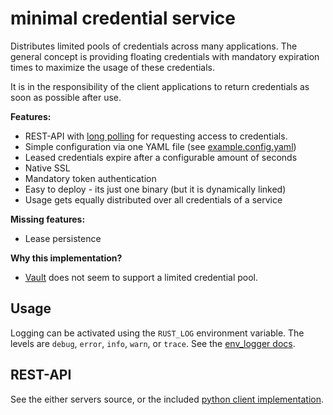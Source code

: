 # minimal credential service

Distributes limited pools of credentials across many applications. The general concept is providing 
floating credentials with mandatory expiration times to maximize the usage of these credentials.

It is in the responsibility of the client applications to return credentials as soon as possible after use.

**Features:**

* REST-API with [long polling](https://en.wikipedia.org/wiki/Push_technology#Long_polling) for requesting access to credentials.
* Simple configuration via one YAML file (see [example.config.yaml](example.config.yaml))
* Leased credentials expire after a configurable amount of seconds
* Native SSL
* Mandatory token authentication
* Easy to deploy - its just one binary (but it is dynamically linked)
* Usage gets equally distributed over all credentials of a service

**Missing features:**

* Lease persistence

**Why this implementation?**

* [Vault](https://www.vaultproject.io) does not seem to support a limited credential pool.

## Usage ##

Logging can be activated using the `RUST_LOG` environment variable. The levels are `debug`, `error`, `info`,
`warn`, or `trace`. See the [env_logger docs](https://docs.rs/env_logger/0.6.1/env_logger/#enabling-logging).


## REST-API ##

See the either servers source, or the included [python client implementation](../python-client).